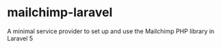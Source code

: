 # mailchimp-laravel
A minimal service provider to set up and use the Mailchimp PHP library in Laravel 5
